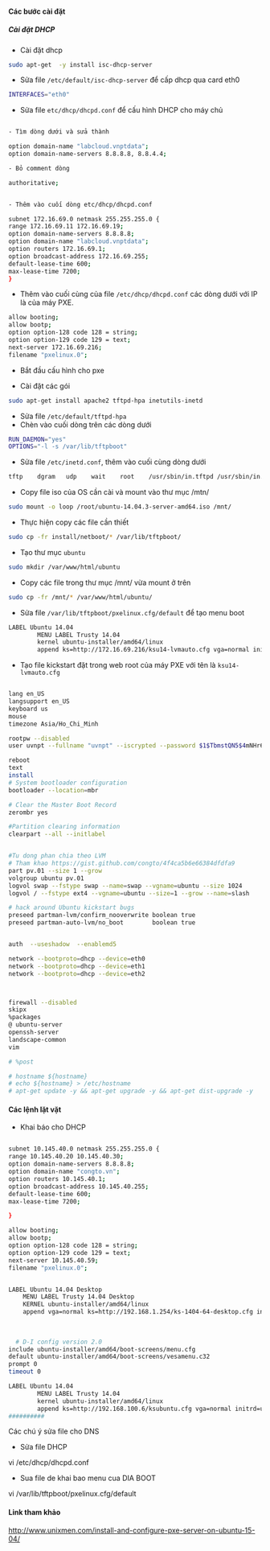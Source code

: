 #### Các bước cài đặt

##### Cài đặt DHCP

- Cài đặt dhcp
```sh
sudo apt-get  -y install isc-dhcp-server
```

- Sửa file `/etc/default/isc-dhcp-server` để cấp dhcp qua card eth0
```sh
INTERFACES="eth0"
```

- Sửa file  `etc/dhcp/dhcpd.conf` để cấu hình DHCP cho máy chủ


```sh

- Tìm dòng dưới và sửa thành

option domain-name "labcloud.vnptdata";
option domain-name-servers 8.8.8.8, 8.8.4.4;

- Bỏ comment dòng 

authoritative;


- Thêm vào cuối dòng etc/dhcp/dhcpd.conf

subnet 172.16.69.0 netmask 255.255.255.0 {
range 172.16.69.11 172.16.69.19;
option domain-name-servers 8.8.8.8;
option domain-name "labcloud.vnptdata";
option routers 172.16.69.1;
option broadcast-address 172.16.69.255;
default-lease-time 600;
max-lease-time 7200;
}

```

- Thêm vào cuối cùng của file `/etc/dhcp/dhcpd.conf` các dòng dưới với IP là của máy PXE.

```sh
allow booting;
allow bootp;
option option-128 code 128 = string;
option option-129 code 129 = text;
next-server 172.16.69.216;
filename "pxelinux.0";
```


- Bắt đầu cấu hình cho pxe

- Cài đặt các gói 

```sh
sudo apt-get install apache2 tftpd-hpa inetutils-inetd
```

- Sửa file `/etc/default/tftpd-hpa`
- Chèn vào cuối dòng trên các dòng dưới
```sh
RUN_DAEMON="yes"
OPTIONS="-l -s /var/lib/tftpboot"
```

- Sửa file `/etc/inetd.conf`, thêm vào cuối cùng dòng dưới

```sh
tftp    dgram   udp    wait    root    /usr/sbin/in.tftpd /usr/sbin/in.tftpd -s /var/lib/tftpboot
```

- Copy file iso của OS cần cài và mount vào thư mục /mtn/

```sh
sudo mount -o loop /root/ubuntu-14.04.3-server-amd64.iso /mnt/
```


- Thực hiện copy các file cần thiết

```sh
sudo cp -fr install/netboot/* /var/lib/tftpboot/
```


- Tạo thư mục `ubuntu`

```sh
sudo mkdir /var/www/html/ubuntu
```

- Copy các file trong thư mục /mnt/ vừa mount ở trên

```sh
sudo cp -fr /mnt/* /var/www/html/ubuntu/
```


- Sửa file `/var/lib/tftpboot/pxelinux.cfg/default` để tạo menu boot

```sh
LABEL Ubuntu 14.04 
        MENU LABEL Trusty 14.04
        kernel ubuntu-installer/amd64/linux
        append ks=http://172.16.69.216/ksu14-lvmauto.cfg vga=normal initrd=ubuntu-installer/amd64/initrd.gz --
```

- Tạo file kickstart  đặt trong web root của máy PXE với tên là `ksu14-lvmauto.cfg`

```sh

lang en_US
langsupport en_US
keyboard us
mouse
timezone Asia/Ho_Chi_Minh

rootpw --disabled
user uvnpt --fullname "uvnpt" --iscrypted --password $1$TbmstQN5$4mNHr64I3qtiX.MdyWWi8.

reboot
text
install
# System bootloader configuration
bootloader --location=mbr

# Clear the Master Boot Record
zerombr yes

#Partition clearing information
clearpart --all --initlabel 


#Tu dong phan chia theo LVM
# Tham khao https://gist.github.com/congto/4f4ca5b6e66384dfdfa9
part pv.01 --size 1 --grow
volgroup ubuntu pv.01
logvol swap --fstype swap --name=swap --vgname=ubuntu --size 1024
logvol / --fstype ext4 --vgname=ubuntu --size=1 --grow --name=slash

# hack around Ubuntu kickstart bugs
preseed partman-lvm/confirm_nooverwrite boolean true
preseed partman-auto-lvm/no_boot        boolean true


auth  --useshadow  --enablemd5 

network --bootproto=dhcp --device=eth0
network --bootproto=dhcp --device=eth1
network --bootproto=dhcp --device=eth2



firewall --disabled 
skipx
%packages
@ ubuntu-server
openssh-server
landscape-common
vim

# %post

# hostname ${hostname}
# echo ${hostname} > /etc/hostname
# apt-get update -y && apt-get upgrade -y && apt-get dist-upgrade -y

```



#### Các lệnh lặt vặt



- Khai báo cho DHCP
```sh

subnet 10.145.40.0 netmask 255.255.255.0 {
range 10.145.40.20 10.145.40.30;
option domain-name-servers 8.8.8.8;
option domain-name "congto.vn";
option routers 10.145.40.1;
option broadcast-address 10.145.40.255;
default-lease-time 600;
max-lease-time 7200;

}

allow booting;
allow bootp;
option option-128 code 128 = string;
option option-129 code 129 = text;
next-server 10.145.40.59;
filename "pxelinux.0";

```

```sh

LABEL Ubuntu 14.04 Desktop
	MENU LABEL Trusty 14.04 Desktop
	KERNEL ubuntu-installer/amd64/linux
	append vga=normal ks=http://192.168.1.254/ks-1404-64-desktop.cfg initrd=ubuntu-installer/amd64/initrd.gz  hostname=desktop --
  
  
  
  # D-I config version 2.0
include ubuntu-installer/amd64/boot-screens/menu.cfg
default ubuntu-installer/amd64/boot-screens/vesamenu.c32
prompt 0
timeout 0

LABEL Ubuntu 14.04 
        MENU LABEL Trusty 14.04
        kernel ubuntu-installer/amd64/linux
        append ks=http://192.168.100.6/ksubuntu.cfg vga=normal initrd=ubuntu-installer/amd64/initrd.gz --
##########

```
Các chú ý sửa file cho DNS
- Sửa file DHCP

vi /etc/dhcp/dhcpd.conf

- Sua file de khai bao menu cua DIA BOOT

vi /var/lib/tftpboot/pxelinux.cfg/default

#### Link tham khảo
http://www.unixmen.com/install-and-configure-pxe-server-on-ubuntu-15-04/

